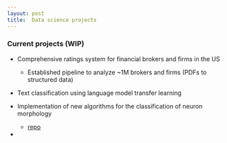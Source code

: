 ```yaml
---
layout: post
title:  Data science projects
---
```

### Current projects (WIP)
- Comprehensive ratings system for financial brokers and firms in the US
  - Established pipeline to analyze ~1M brokers and firms (PDFs to structured data)  

- Text classification using language model transfer learning  

- Implementation of new algorithms for the classification of neuron morphology
  - [repo](https://q0j0p.github.io/aibs)  
-

